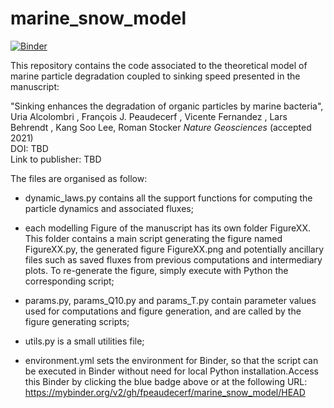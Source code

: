 # marine_snow_model

[![Binder](https://mybinder.org/badge_logo.svg)](https://mybinder.org/v2/gh/fpeaudecerf/marine_snow_model/HEAD)

This repository contains the code associated to the theoretical model of marine particle degradation coupled to sinking speed presented in the manuscript:

"Sinking enhances the degradation of organic particles by marine bacteria", 
Uria Alcolombri , François J. Peaudecerf , Vicente Fernandez , Lars Behrendt , Kang Soo Lee, Roman Stocker
*Nature Geosciences* (accepted 2021)  
DOI: TBD  
Link to publisher: TBD  

The files are organised as follow:
- dynamic_laws.py contains all the support functions for computing the particle dynamics and associated fluxes;
- each modelling Figure of the manuscript has its own folder FigureXX. This folder contains a main script generating the figure named FigureXX.py, the generated figure FigureXX.png and potentially ancillary files such as saved fluxes from previous computations and intermediary plots. To re-generate the figure, simply execute with Python the corresponding script;
- params.py, params_Q10.py and params_T.py contain parameter values used for computations and figure generation, and are called by the figure generating scripts;
- utils.py is a small utilities file;


- environment.yml sets the environment for Binder, so that the script can be executed in Binder without need for local Python installation.Access this Binder by clicking the blue badge above or at the following URL:
https://mybinder.org/v2/gh/fpeaudecerf/marine_snow_model/HEAD
